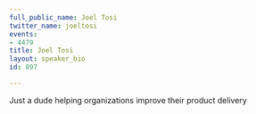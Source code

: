 ```yaml
---
full_public_name: Joel Tosi
twitter_name: joeltosi
events:
- 4479
title: Joel Tosi
layout: speaker_bio
id: 897

---
```

Just a dude helping organizations improve their product delivery 